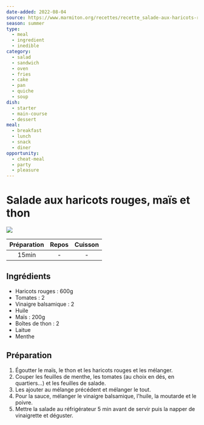 ```yaml
---
date-added: 2022-08-04
source: https://www.marmiton.org/recettes/recette_salade-aux-haricots-rouges-mais-et-thon_49242.aspx
season: summer
type:
  - meal
  - ingredient
  - inedible
category:
  - salad
  - sandwich
  - oven
  - fries
  - cake
  - pan
  - quiche
  - soup
dish:
  - starter
  - main-course
  - dessert
meal:
  - breakfast
  - lunch
  - snack
  - diner
opportunity:
  - cheat-meal
  - party
  - pleasure
---
```


# Salade aux haricots rouges, maïs et thon

![](images/Salade%20aux%20haricots%20rouges,%20maïs%20et%20thon.jpg)

| Préparation | Repos | Cuisson |
|:-----------:|:-----:|:-------:|
|    15min    |   -   |    -    |

## Ingrédients

- Haricots rouges : 600g
- Tomates : 2
- Vinaigre balsamique : 2
- Huile
- Maïs : 200g
- Boîtes de thon : 2
- Laitue
- Menthe

## Préparation

1. Égoutter le maïs, le thon et les haricots rouges et les mélanger.
2. Couper les feuilles de menthe, les tomates (au choix en dés, en quartiers...) et les feuilles de salade.
3. Les ajouter au mélange précédent et mélanger le tout.
4. Pour la sauce, mélanger le vinaigre balsamique, l'huile, la moutarde et le poivre.
5. Mettre la salade au réfrigérateur 5 min avant de servir puis la napper de vinaigrette et déguster.
